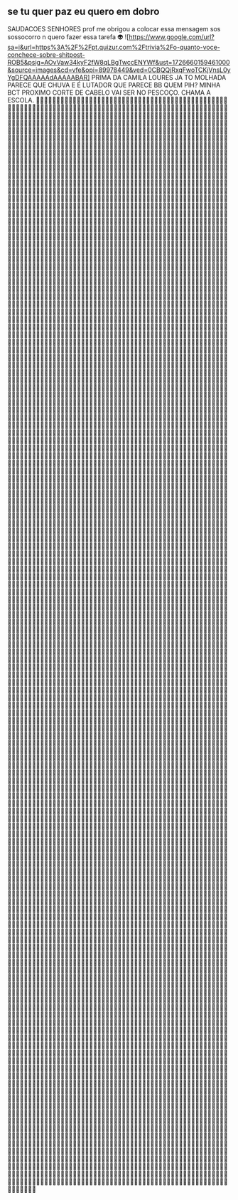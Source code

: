 ## se tu quer paz eu quero em dobro
SAUDACOES SENHORES
prof me obrigou     a           colocar          essa       mensagem
sos sossocorro n quero   fazer essa tarefa
👽
![https://www.google.com/url?sa=i&url=https%3A%2F%2Fpt.quizur.com%2Ftrivia%2Fo-quanto-voce-conchece-sobre-shitpost-ROB5&psig=AOvVaw34kyF2fW8qLBgTwccENYWf&ust=1726660159461000&source=images&cd=vfe&opi=89978449&ved=0CBQQjRxqFwoTCKjVnsL0yYgDFQAAAAAdAAAAABAR]
PRIMA DA CAMILA LOURES
JA TO MOLHADA PARECE QUE CHUVA E É LUTADOR QUE PARECE BB QUEM  PIH? MINHA BCT
PROXIMO CORTE DE CABELO VAI SER NO PESCOÇO.
CHAMA   A   ESCOLA.
🍼🍼🍼🍼🍼🍼🍼🍼🍼🍼🍼🍼🍼🍼🍼🍼🍼🍼🍼🍼🍼🍼🍼🍼🍼🍼🍼🍼🍼🍼🍼🍼🍼🍼🍼🍼🍼🍼🍼🍼🍼🍼🍼🍼🍼🍼🍼🍼🍼🍼🍼🍼🍼🍼🍼🍼🍼🍼🍼🍼🍼🍼🍼🍼🍼🍼🍼🍼🍼🍼🍼🍼🍼🍼🍼🍼🍼🍼🍼🍼🍼🍼🍼🍼🍼🍼🍼🍼🍼🍼🍼🍼🍼🍼🍼🍼🍼🍼🍼🍼🍼🍼🍼🍼🍼🍼🍼🍼🍼🍼🍼🍼🍼🍼🍼🍼🍼🍼🍼🍼🍼🍼🍼🍼🍼🍼🍼🍼🍼🍼🍼🍼🍼🍼🍼🍼🍼🍼🍼🍼🍼🍼🍼🍼🍼🍼🍼🍼🍼🍼🍼🍼🍼🍼🍼🍼🍼🍼🍼🍼🍼🍼🍼🍼🍼🍼🍼🍼🍼🍼🍼🍼🍼🍼🍼🍼🍼🍼🍼🍼🍼🍼🍼🍼🍼🍼🍼🍼🍼🍼🍼🍼🍼🍼🍼🍼🍼🍼🍼🍼🍼🍼🍼🍼🍼🍼🍼🍼🍼🍼🍼🍼🍼🍼🍼🍼🍼🍼🍼🍼🍼🍼🍼🍼🍼🍼🍼🍼🍼🍼🍼🍼🍼🍼🍼🍼🍼🍼🍼🍼🍼🍼🍼🍼🍼🍼🍼🍼🍼🍼🍼🍼🍼🍼🍼🍼🍼🍼🍼🍼🍼🍼🍼🍼🍼🍼🍼🍼🍼🍼🍼🍼🍼🍼🍼🍼🍼🍼🍼🍼🍼🍼🍼🍼🍼🍼🍼🍼🍼🍼🍼🍼🍼🍼🍼🍼🍼🍼🍼🍼🍼🍼🍼🍼🍼🍼🍼🍼🍼🍼🍼🍼🍼🍼🍼🍼🍼🍼🍼🍼🍼🍼🍼🍼🍼🍼🍼🍼🍼🍼🍼🍼🍼🍼🍼🍼🍼🍼🍼🍼🍼🍼🍼🍼🍼🍼🍼🍼🍼🍼🍼🍼🍼🍼🍼🍼🍼🍼🍼🍼🍼🍼🍼🍼🍼🍼🍼🍼🍼🍼🍼🍼🍼🍼🍼🍼🍼🍼🍼🍼🍼🍼🍼🍼🍼🍼🍼🍼🍼🍼🍼🍼🍼🍼🍼🍼🍼🍼🍼🍼🍼🍼🍼🍼🍼🍼🍼🍼🍼🍼🍼🍼🍼🍼🍼🍼🍼🍼🍼🍼🍼🍼🍼🍼🍼🍼🍼🍼🍼🍼🍼🍼🍼🍼🍼🍼🍼🍼🍼🍼🍼🍼🍼🍼🍼🍼🍼🍼🍼🍼🍼🍼🍼🍼🍼🍼🍼🍼🍼🍼🍼🍼🍼🍼🍼🍼🍼🍼🍼🍼🍼🍼🍼🍼🍼🍼🍼🍼🍼🍼🍼🍼🍼🍼🍼🍼🍼🍼🍼🍼🍼🍼🍼🍼🍼🍼🍼🍼🍼🍼🍼🍼🍼🍼🍼🍼🍼🍼🍼🍼🍼🍼🍼🍼🍼🍼🍼🍼🍼🍼🍼🍼🍼🍼🍼🍼🍼🍼🍼🍼🍼🍼🍼🍼🍼🍼🍼🍼🍼🍼🍼🍼🍼🍼🍼🍼🍼🍼🍼🍼🍼🍼🍼🍼🍼🍼🍼🍼🍼🍼🍼🍼🍼🍼🍼🍼🍼🍼🍼🍼🍼🍼🍼🍼🍼🍼🍼🍼🍼🍼🍼🍼🍼🍼🍼🍼🍼🍼🍼🍼🍼🍼🍼🍼🍼🍼🍼🍼🍼🍼🍼🍼🍼🍼🍼🍼🍼🍼🍼🍼🍼🍼🍼🍼🍼🍼🍼🍼🍼🍼🍼🍼🍼🍼🍼🍼🍼🍼🍼🍼🍼🍼🍼🍼🍼🍼🍼🍼🍼🍼🍼🍼🍼🍼🍼🍼🍼🍼🍼🍼🍼🍼🍼🍼🍼🍼🍼🍼🍼🍼🍼🍼🍼🍼🍼🍼🍼🍼🍼🍼🍼🍼🍼🍼🍼🍼🍼🍼🍼🍼🍼🍼🍼🍼🍼🍼🍼🍼🍼🍼🍼🍼🍼🍼🍼🍼🍼🍼🍼🍼🍼🍼🍼🍼🍼🍼🍼🍼🍼🍼🍼🍼🍼🍼🍼🍼🍼🍼🍼🍼🍼🍼🍼🍼🍼🍼🍼🍼🍼🍼🍼🍼🍼🍼🍼🍼🍼🍼🍼🍼🍼🍼🍼🍼🍼🍼🍼🍼🍼🍼🍼🍼🍼🍼🍼🍼🍼🍼🍼🍼🍼🍼🍼🍼🍼🍼🍼🍼🍼🍼🍼🍼🍼🍼🍼🍼🍼🍼🍼🍼🍼🍼🍼🍼🍼🍼🍼🍼🍼🍼🍼🍼🍼🍼🍼🍼🍼🍼🍼🍼🍼🍼🍼🍼🍼🍼🍼🍼🍼🍼🍼🍼🍼🍼🍼🍼🍼🍼🍼🍼🍼🍼🍼🍼🍼🍼🍼🍼🍼🍼🍼🍼🍼🍼🍼🍼🍼🍼🍼🍼🍼🍼🍼🍼🍼🍼🍼🍼🍼🍼🍼🍼🍼🍼🍼🍼🍼🍼🍼🍼🍼🍼🍼🍼🍼🍼🍼🍼🍼🍼🍼🍼🍼🍼🍼🍼🍼🍼🍼🍼🍼🍼🍼🍼🍼🍼🍼🍼🍼🍼🍼🍼🍼🍼🍼🍼🍼🍼🍼🍼🍼🍼🍼🍼🍼🍼🍼🍼🍼🍼🍼🍼🍼🍼🍼🍼🍼🍼🍼🍼🍼🍼🍼🍼🍼🍼🍼🍼🍼🍼🍼🍼🍼🍼🍼🍼🍼🍼🍼🍼🍼🍼🍼🍼🍼🍼🍼🍼🍼🍼🍼🍼🍼🍼🍼🍼🍼🍼🍼🍼🍼🍼🍼🍼🍼🍼🍼🍼🍼🍼🍼🍼🍼🍼🍼🍼🍼🍼🍼🍼🍼🍼🍼🍼🍼🍼🍼🍼🍼🍼🍼🍼🍼🍼🍼🍼🍼🍼🍼🍼🍼🍼🍼🍼🍼🍼🍼🍼🍼🍼🍼🍼🍼🍼🍼🍼🍼🍼🍼🍼🍼🍼🍼🍼🍼🍼🍼🍼🍼🍼🍼🍼🍼🍼🍼🍼🍼🍼🍼🍼🍼🍼🍼🍼🍼🍼🍼🍼🍼🍼🍼🍼🍼🍼🍼🍼🍼🍼🍼🍼🍼🍼🍼🍼🍼🍼🍼🍼🍼🍼🍼🍼🍼🍼🍼🍼🍼🍼🍼🍼🍼🍼🍼🍼🍼🍼🍼🍼🍼🍼🍼🍼🍼🍼🍼🍼🍼🍼🍼🍼🍼🍼🍼🍼🍼🍼🍼🍼🍼🍼🍼🍼🍼🍼🍼🍼🍼🍼🍼🍼🍼🍼🍼🍼🍼🍼🍼🍼🍼🍼🍼🍼🍼🍼🍼🍼🍼🍼🍼🍼🍼🍼🍼🍼🍼🍼🍼🍼🍼🍼🍼🍼🍼🍼🍼🍼🍼🍼🍼🍼🍼🍼🍼🍼🍼🍼🍼🍼🍼🍼🍼🍼🍼🍼🍼🍼🍼🍼🍼🍼🍼🍼🍼🍼🍼🍼🍼🍼🍼🍼🍼🍼🍼🍼🍼🍼🍼🍼🍼🍼🍼🍼🍼🍼🍼🍼🍼🍼🍼🍼🍼🍼🍼🍼🍼🍼🍼🍼🍼🍼🍼🍼🍼🍼🍼🍼🍼🍼🍼🍼🍼🍼🍼🍼🍼🍼🍼🍼🍼🍼🍼🍼🍼🍼🍼🍼🍼🍼🍼🍼🍼🍼🍼🍼🍼🍼🍼🍼🍼🍼🍼🍼🍼🍼🍼🍼🍼🍼🍼🍼🍼🍼🍼🍼🍼🍼🍼🍼🍼🍼🍼🍼🍼🍼🍼🍼🍼🍼🍼🍼🍼🍼🍼🍼🍼🍼🍼🍼🍼🍼🍼🍼🍼🍼🍼🍼🍼🍼🍼🍼🍼🍼🍼🍼🍼🍼🍼🍼🍼🍼🍼🍼🍼🍼🍼🍼🍼🍼🍼🍼🍼🍼🍼🍼🍼🍼🍼🍼🍼🍼🍼🍼🍼🍼🍼🍼🍼🍼🍼🍼🍼🍼🍼🍼🍼🍼🍼🍼🍼🍼🍼🍼🍼🍼🍼🍼🍼🍼🍼🍼🍼🍼🍼🍼🍼🍼🍼🍼🍼🍼🍼🍼🍼🍼🍼🍼🍼🍼🍼🍼🍼🍼🍼🍼🍼🍼🍼🍼🍼🍼🍼🍼🍼🍼🍼🍼🍼🍼🍼🍼🍼🍼🍼🍼🍼🍼🍼🍼🍼🍼🍼🍼🍼🍼🍼🍼🍼🍼🍼🍼🍼🍼🍼🍼🍼🍼🍼🍼🍼🍼🍼🍼🍼🍼🍼🍼🍼🍼🍼🍼🍼🍼🍼🍼🍼🍼🍼🍼🍼🍼🍼🍼🍼🍼🍼🍼🍼🍼🍼🍼🍼🍼🍼🍼🍼🍼🍼🍼🍼🍼🍼🍼🍼🍼🍼🍼🍼🍼🍼🍼🍼🍼🍼🍼🍼🍼🍼🍼🍼🍼🍼🍼🍼🍼🍼🍼🍼🍼🍼🍼🍼🍼🍼🍼🍼🍼🍼🍼🍼🍼🍼🍼🍼🍼🍼🍼🍼🍼🍼🍼🍼🍼🍼🍼🍼🍼🍼🍼🍼🍼🍼🍼🍼🍼🍼🍼🍼🍼🍼🍼🍼🍼🍼🍼🍼🍼🍼🍼🍼🍼🍼🍼🍼🍼🍼🍼🍼🍼🍼🍼🍼🍼🍼🍼🍼🍼🍼🍼🍼🍼🍼🍼🍼🍼🍼🍼🍼🍼🍼🍼🍼🍼🍼🍼🍼🍼🍼🍼🍼🍼🍼🍼🍼🍼🍼🍼🍼🍼🍼🍼🍼🍼🍼🍼🍼🍼🍼🍼🍼🍼🍼🍼🍼🍼🍼🍼🍼🍼🍼🍼🍼🍼🍼🍼🍼🍼🍼🍼🍼🍼🍼🍼🍼🍼🍼🍼🍼🍼🍼🍼🍼🍼🍼🍼🍼🍼🍼🍼🍼🍼🍼🍼🍼🍼🍼🍼🍼🍼🍼🍼🍼🍼🍼🍼🍼🍼🍼🍼🍼🍼🍼🍼🍼🍼🍼🍼🍼🍼🍼🍼🍼🍼🍼🍼🍼🍼🍼🍼🍼🍼🍼🍼🍼🍼🍼🍼🍼🍼🍼🍼🍼🍼🍼🍼🍼🍼🍼🍼🍼🍼🍼🍼🍼🍼🍼🍼🍼🍼🍼🍼🍼🍼🍼🍼🍼🍼🍼🍼🍼🍼🍼🍼🍼🍼🍼🍼🍼🍼🍼🍼🍼🍼🍼🍼🍼🍼🍼🍼🍼🍼🍼🍼🍼🍼🍼🍼🍼🍼🍼🍼🍼🍼🍼🍼🍼🍼🍼🍼🍼🍼🍼🍼🍼🍼🍼🍼🍼🍼🍼🍼🍼🍼🍼🍼🍼🍼🍼🍼🍼🍼🍼🍼🍼🍼🍼🍼🍼🍼🍼🍼🍼🍼🍼🍼🍼🍼🍼🍼🍼🍼🍼🍼🍼🍼🍼🍼🍼🍼🍼🍼🍼🍼🍼🍼🍼🍼🍼🍼🍼🍼🍼🍼🍼🍼🍼🍼🍼🍼🍼🍼🍼🍼🍼🍼🍼🍼🍼🍼🍼🍼🍼🍼🍼🍼🍼🍼🍼🍼🍼🍼🍼🍼🍼🍼🍼🍼🍼🍼🍼🍼🍼🍼🍼🍼🍼🍼🍼🍼🍼🍼🍼🍼🍼🍼🍼🍼🍼🍼🍼🍼🍼🍼🍼🍼🍼🍼🍼🍼🍼🍼🍼🍼🍼🍼🍼🍼🍼🍼🍼🍼🍼🍼🍼🍼🍼🍼🍼🍼🍼🍼🍼🍼🍼🍼🍼🍼🍼🍼🍼🍼🍼🍼🍼🍼🍼🍼🍼🍼🍼🍼🍼🍼🍼🍼🍼🍼🍼🍼🍼🍼🍼🍼🍼🍼🍼🍼🍼🍼🍼🍼🍼🍼🍼🍼🍼🍼🍼🍼🍼🍼🍼🍼🍼🍼🍼🍼🍼🍼🍼🍼🍼🍼🍼🍼🍼🍼🍼🍼🍼🍼🍼🍼🍼🍼🍼🍼🍼🍼🍼🍼🍼🍼🍼🍼🍼🍼🍼🍼🍼🍼🍼🍼🍼🍼🍼🍼🍼🍼🍼🍼🍼🍼🍼🍼🍼🍼🍼🍼🍼🍼🍼🍼🍼🍼🍼🍼🍼🍼🍼🍼🍼🍼🍼🍼🍼🍼🍼🍼🍼🍼🍼🍼🍼🍼🍼🍼🍼🍼🍼🍼🍼🍼🍼🍼🍼🍼🍼🍼🍼🍼🍼🍼🍼🍼🍼🍼🍼🍼🍼🍼🍼🍼🍼🍼🍼🍼🍼🍼🍼🍼🍼🍼🍼🍼🍼🍼🍼🍼🍼🍼🍼🍼🍼🍼🍼🍼🍼🍼🍼🍼🍼🍼🍼🍼🍼🍼🍼🍼🍼🍼🍼🍼🍼🍼🍼🍼🍼🍼🍼🍼🍼🍼🍼🍼🍼🍼🍼🍼🍼🍼🍼🍼🍼🍼🍼🍼🍼🍼🍼🍼🍼🍼🍼🍼🍼🍼🍼🍼🍼🍼🍼🍼🍼🍼🍼🍼🍼🍼🍼🍼🍼🍼🍼🍼🍼🍼🍼🍼🍼🍼🍼🍼🍼🍼🍼🍼🍼🍼🍼🍼🍼🍼🍼🍼🍼🍼🍼🍼🍼🍼🍼🍼🍼🍼🍼🍼🍼🍼🍼🍼🍼🍼🍼🍼🍼🍼🍼🍼🍼🍼🍼🍼🍼🍼🍼🍼🍼🍼🍼🍼🍼🍼🍼🍼🍼🍼🍼🍼🍼🍼🍼🍼🍼🍼🍼🍼🍼🍼🍼🍼🍼🍼🍼🍼🍼🍼🍼🍼🍼🍼🍼🍼🍼🍼🍼🍼🍼🍼🍼🍼🍼🍼🍼🍼🍼🍼🍼🍼🍼🍼🍼🍼🍼🍼🍼🍼🍼🍼🍼🍼🍼🍼🍼🍼🍼🍼🍼🍼🍼🍼🍼🍼🍼🍼🍼🍼🍼🍼🍼🍼🍼🍼🍼🍼🍼🍼🍼🍼🍼🍼🍼🍼🍼🍼🍼🍼🍼🍼🍼🍼🍼🍼🍼🍼🍼🍼🍼🍼🍼🍼🍼🍼🍼🍼🍼🍼🍼🍼🍼🍼🍼🍼🍼🍼🍼🍼🍼🍼🍼🍼🍼🍼🍼🍼🍼🍼🍼🍼🍼🍼🍼🍼🍼🍼🍼🍼🍼🍼🍼🍼🍼🍼🍼🍼🍼🍼🍼🍼🍼🍼🍼🍼🍼🍼🍼🍼🍼🍼🍼🍼🍼🍼🍼🍼🍼🍼🍼🍼🍼🍼🍼🍼🍼🍼🍼🍼🍼🍼🍼🍼🍼🍼🍼🍼🍼🍼🍼🍼🍼🍼🍼🍼🍼🍼🍼🍼🍼🍼🍼🍼🍼🍼🍼🍼🍼🍼🍼🍼🍼🍼🍼🍼🍼🍼🍼🍼🍼🍼🍼🍼🍼🍼🍼🍼🍼🍼🍼🍼🍼🍼🍼🍼🍼🍼🍼🍼🍼🍼🍼🍼🍼🍼🍼🍼🍼🍼🍼🍼🍼🍼🍼🍼🍼🍼🍼🍼🍼🍼🍼🍼🍼🍼🍼🍼🍼🍼🍼🍼🍼🍼🍼🍼🍼🍼🍼🍼🍼🍼🍼🍼🍼🍼🍼🍼🍼🍼🍼🍼🍼🍼🍼🍼🍼🍼🍼🍼🍼🍼🍼🍼🍼🍼🍼🍼🍼🍼🍼🍼🍼🍼🍼🍼🍼🍼🍼🍼🍼🍼🍼🍼🍼🍼🍼🍼🍼🍼🍼🍼🍼🍼🍼🍼🍼🍼🍼🍼🍼🍼🍼🍼🍼🍼🍼🍼🍼🍼🍼🍼🍼🍼🍼🍼🍼🍼🍼🍼🍼🍼🍼🍼🍼🍼🍼🍼🍼🍼🍼🍼🍼🍼🍼🍼🍼🍼🍼🍼🍼🍼🍼🍼🍼🍼🍼🍼🍼🍼🍼🍼🍼🍼🍼🍼🍼🍼🍼🍼🍼🍼🍼🍼🍼🍼🍼🍼🍼🍼🍼🍼🍼🍼🍼🍼🍼🍼🍼🍼🍼🍼🍼🍼🍼🍼🍼🍼🍼🍼🍼🍼🍼🍼🍼🍼🍼🍼🍼🍼🍼🍼🍼🍼🍼🍼🍼🍼🍼🍼🍼🍼🍼🍼🍼🍼🍼🍼🍼🍼🍼🍼🍼🍼🍼🍼🍼🍼🍼🍼🍼🍼🍼🍼🍼🍼🍼🍼🍼🍼🍼🍼🍼🍼🍼🍼🍼🍼🍼🍼🍼🍼🍼🍼🍼🍼🍼🍼🍼🍼🍼🍼🍼🍼🍼🍼🍼🍼🍼🍼🍼🍼🍼🍼🍼🍼🍼🍼🍼🍼🍼🍼🍼🍼🍼🍼🍼🍼🍼🍼🍼🍼🍼🍼🍼🍼🍼🍼🍼🍼🍼🍼🍼🍼🍼🍼🍼🍼🍼🍼🍼🍼🍼🍼🍼🍼🍼🍼🍼🍼🍼🍼🍼🍼🍼🍼🍼🍼🍼🍼🍼🍼🍼🍼🍼🍼🍼🍼🍼🍼🍼🍼🍼🍼🍼🍼🍼🍼🍼🍼🍼🍼🍼🍼🍼🍼🍼🍼🍼🍼🍼🍼🍼🍼🍼🍼🍼🍼🍼🍼🍼🍼🍼🍼🍼🍼🍼🍼🍼🍼🍼🍼🍼🍼🍼🍼🍼🍼🍼🍼🍼🍼🍼🍼🍼🍼🍼🍼🍼🍼🍼🍼🍼🍼🍼🍼🍼🍼🍼🍼🍼🍼🍼🍼🍼🍼🍼🍼🍼🍼🍼🍼🍼🍼🍼🍼🍼🍼🍼🍼🍼🍼🍼🍼🍼🍼🍼🍼🍼🍼🍼🍼🍼🍼🍼🍼🍼🍼🍼🍼🍼🍼🍼🍼🍼🍼🍼🍼🍼🍼🍼🍼🍼🍼🍼🍼🍼🍼🍼🍼🍼🍼🍼🍼🍼🍼🍼🍼🍼🍼🍼🍼🍼🍼🍼🍼🍼🍼🍼🍼🍼🍼🍼🍼🍼🍼🍼🍼🍼🍼🍼🍼🍼🍼🍼🍼🍼🍼🍼🍼🍼🍼🍼🍼🍼🍼🍼🍼🍼🍼🍼🍼🍼🍼🍼🍼🍼🍼🍼🍼🍼🍼🍼🍼🍼🍼🍼🍼🍼🍼🍼🍼🍼🍼🍼🍼🍼🍼🍼🍼🍼🍼🍼🍼🍼🍼🍼🍼🍼🍼🍼🍼🍼🍼🍼🍼🍼🍼🍼🍼🍼🍼🍼🍼🍼🍼🍼🍼🍼🍼🍼🍼🍼🍼🍼🍼🍼🍼🍼🍼🍼🍼🍼🍼🍼🍼🍼🍼🍼🍼🍼🍼🍼🍼🍼🍼🍼🍼🍼🍼🍼🍼🍼🍼🍼🍼🍼🍼🍼🍼🍼🍼🍼🍼🍼🍼🍼🍼🍼🍼🍼🍼🍼🍼🍼🍼🍼🍼🍼🍼🍼🍼🍼🍼🍼🍼🍼🍼🍼🍼🍼🍼🍼🍼🍼🍼🍼🍼🍼🍼🍼🍼🍼🍼🍼🍼🍼🍼🍼🍼🍼🍼🍼🍼🍼🍼🍼🍼🍼🍼🍼🍼🍼🍼🍼🍼🍼🍼🍼🍼🍼🍼🍼🍼🍼🍼🍼🍼🍼🍼🍼🍼🍼🍼🍼🍼🍼🍼🍼🍼🍼🍼🍼🍼🍼🍼🍼🍼🍼🍼🍼🍼🍼🍼🍼🍼🍼🍼🍼🍼🍼🍼🍼🍼🍼🍼🍼🍼🍼🍼🍼🍼🍼🍼🍼🍼🍼🍼🍼🍼🍼🍼🍼🍼🍼🍼🍼🍼🍼🍼🍼🍼🍼🍼🍼🍼🍼🍼🍼🍼🍼🍼🍼🍼🍼🍼🍼🍼🍼🍼🍼🍼🍼🍼🍼🍼🍼🍼🍼🍼🍼🍼🍼🍼🍼🍼🍼🍼🍼🍼🍼🍼🍼🍼🍼🍼🍼🍼🍼🍼🍼🍼🍼🍼🍼🍼🍼🍼🍼🍼🍼🍼🍼🍼🍼🍼🍼🍼🍼🍼🍼🍼🍼🍼🍼🍼🍼🍼🍼🍼🍼🍼🍼🍼🍼🍼🍼🍼🍼🍼🍼🍼🍼🍼🍼🍼🍼🍼🍼🍼🍼🍼🍼🍼🍼🍼🍼🍼🍼🍼🍼🍼🍼🍼🍼🍼🍼🍼🍼🍼🍼🍼🍼🍼🍼🍼🍼🍼🍼🍼🍼🍼🍼🍼🍼🍼🍼🍼🍼🍼🍼🍼🍼🍼🍼🍼🍼🍼🍼🍼🍼🍼🍼🍼🍼🍼🍼🍼🍼🍼🍼🍼🍼🍼🍼🍼🍼🍼🍼🍼🍼🍼🍼🍼🍼🍼🍼🍼🍼🍼🍼🍼🍼🍼🍼🍼🍼🍼🍼🍼🍼🍼🍼🍼🍼🍼🍼🍼🍼🍼🍼🍼🍼🍼🍼🍼🍼🍼🍼🍼🍼🍼🍼🍼🍼🍼🍼🍼🍼🍼🍼🍼🍼🍼🍼🍼🍼🍼🍼🍼🍼🍼🍼🍼🍼🍼🍼🍼🍼🍼🍼🍼🍼🍼🍼🍼🍼🍼🍼🍼🍼🍼🍼🍼🍼🍼🍼🍼🍼🍼🍼🍼🍼🍼🍼🍼🍼🍼🍼🍼🍼🍼🍼🍼🍼🍼🍼🍼🍼🍼🍼🍼🍼🍼🍼🍼🍼🍼🍼🍼🍼🍼🍼🍼🍼🍼🍼🍼🍼🍼🍼🍼🍼🍼🍼🍼🍼🍼🍼🍼🍼🍼🍼🍼🍼🍼🍼🍼🍼🍼🍼🍼🍼🍼🍼🍼🍼🍼🍼🍼🍼🍼🍼🍼🍼🍼🍼🍼🍼🍼🍼🍼🍼🍼🍼🍼🍼🍼🍼🍼🍼🍼🍼🍼🍼🍼🍼🍼🍼🍼🍼🍼🍼🍼🍼🍼🍼🍼🍼🍼🍼🍼🍼🍼🍼🍼🍼🍼🍼🍼🍼🍼🍼🍼🍼🍼🍼🍼🍼🍼🍼🍼🍼🍼🍼🍼🍼🍼🍼🍼🍼🍼🍼🍼🍼🍼🍼🍼🍼🍼🍼🍼🍼🍼🍼🍼🍼🍼🍼🍼🍼🍼🍼🍼🍼🍼🍼🍼🍼🍼🍼🍼🍼🍼🍼🍼🍼🍼🍼🍼🍼🍼🍼🍼🍼🍼🍼🍼🍼🍼🍼🍼🍼🍼🍼🍼🍼🍼🍼🍼🍼🍼🍼🍼🍼🍼🍼🍼🍼🍼🍼🍼🍼🍼🍼🍼🍼🍼🍼🍼🍼🍼🍼🍼🍼🍼🍼🍼🍼🍼🍼🍼🍼🍼🍼🍼🍼🍼🍼🍼🍼🍼🍼🍼🍼🍼🍼🍼🍼🍼🍼🍼🍼🍼🍼🍼🍼🍼🍼🍼🍼🍼🍼🍼🍼🍼🍼🍼🍼🍼🍼🍼🍼🍼🍼🍼🍼🍼🍼🍼🍼🍼🍼🍼🍼🍼🍼🍼🍼🍼🍼🍼🍼🍼🍼🍼🍼🍼🍼🍼🍼🍼🍼🍼🍼🍼🍼🍼🍼🍼🍼🍼🍼🍼🍼🍼🍼🍼🍼🍼🍼🍼🍼🍼🍼🍼🍼🍼🍼🍼🍼🍼🍼🍼🍼🍼🍼🍼🍼🍼🍼🍼🍼🍼🍼🍼🍼🍼🍼🍼🍼🍼🍼🍼🍼🍼🍼🍼🍼🍼🍼🍼🍼🍼🍼🍼🍼🍼🍼🍼🍼🍼🍼🍼🍼🍼🍼🍼🍼🍼🍼🍼🍼🍼🍼🍼🍼🍼🍼🍼🍼🍼🍼🍼🍼🍼🍼🍼🍼🍼🍼🍼🍼🍼🍼🍼🍼🍼🍼🍼🍼🍼🍼🍼🍼🍼🍼🍼🍼🍼🍼🍼🍼🍼🍼🍼🍼🍼🍼🍼🍼🍼🍼🍼🍼🍼🍼🍼🍼🍼🍼🍼🍼🍼🍼🍼🍼🍼🍼🍼🍼🍼🍼🍼🍼🍼🍼🍼🍼🍼🍼🍼🍼🍼🍼🍼🍼🍼🍼🍼🍼🍼🍼🍼🍼🍼🍼🍼🍼🍼🍼🍼🍼🍼🍼🍼🍼🍼🍼🍼🍼🍼🍼🍼🍼🍼🍼🍼🍼🍼🍼🍼🍼🍼🍼🍼🍼🍼🍼🍼🍼🍼🍼🍼🍼🍼🍼🍼🍼🍼🍼🍼🍼🍼🍼🍼🍼🍼🍼🍼🍼🍼🍼🍼🍼🍼🍼🍼🍼🍼🍼🍼🍼🍼🍼🍼🍼🍼🍼🍼🍼🍼🍼🍼🍼🍼🍼🍼🍼🍼🍼🍼🍼🍼🍼🍼🍼🍼🍼🍼🍼🍼🍼🍼🍼🍼🍼🍼🍼🍼🍼🍼🍼🍼🍼🍼🍼🍼🍼🍼🍼🍼🍼🍼🍼🍼🍼🍼🍼🍼🍼🍼🍼🍼🍼🍼🍼🍼🍼🍼🍼🍼🍼🍼🍼🍼🍼🍼🍼🍼🍼🍼🍼🍼🍼🍼🍼🍼🍼🍼🍼🍼🍼🍼🍼🍼🍼🍼🍼🍼🍼🍼🍼🍼🍼🍼🍼🍼🍼🍼🍼🍼🍼🍼🍼🍼🍼🍼🍼🍼🍼🍼🍼🍼🍼🍼🍼🍼🍼🍼🍼🍼🍼🍼🍼🍼🍼🍼🍼🍼🍼🍼🍼🍼🍼🍼🍼🍼🍼🍼🍼🍼🍼🍼🍼🍼🍼🍼🍼🍼🍼🍼🍼🍼🍼🍼🍼🍼🍼🍼🍼🍼🍼🍼🍼🍼🍼🍼🍼🍼🍼🍼🍼🍼🍼🍼🍼🍼🍼🍼🍼🍼🍼🍼🍼🍼🍼🍼🍼🍼🍼🍼🍼🍼🍼🍼🍼🍼🍼🍼🍼🍼🍼🍼🍼🍼🍼🍼🍼🍼🍼🍼🍼🍼🍼🍼🍼🍼🍼🍼🍼🍼🍼🍼🍼🍼🍼🍼🍼🍼🍼🍼🍼🍼🍼🍼🍼🍼🍼🍼🍼🍼🍼🍼🍼🍼🍼🍼🍼🍼🍼🍼🍼🍼🍼🍼🍼🍼🍼🍼🍼🍼🍼🍼🍼🍼🍼🍼🍼🍼🍼🍼🍼🍼🍼🍼🍼🍼🍼🍼🍼🍼🍼🍼🍼🍼🍼🍼🍼🍼🍼🍼🍼🍼🍼🍼🍼🍼🍼🍼🍼🍼🍼🍼🍼🍼🍼🍼🍼🍼🍼🍼🍼🍼🍼🍼🍼🍼🍼🍼🍼🍼🍼🍼🍼🍼🍼🍼🍼🍼🍼🍼🍼🍼🍼🍼🍼🍼🍼🍼🍼🍼🍼🍼🍼🍼🍼🍼🍼🍼🍼🍼🍼🍼🍼🍼🍼🍼🍼🍼🍼🍼🍼🍼🍼🍼🍼🍼🍼🍼🍼🍼🍼🍼🍼🍼🍼🍼🍼🍼🍼🍼🍼🍼🍼🍼🍼🍼🍼🍼🍼🍼🍼🍼🍼🍼🍼🍼🍼🍼🍼🍼🍼🍼🍼🍼🍼🍼🍼🍼🍼🍼🍼🍼🍼🍼🍼🍼🍼🍼🍼🍼🍼🍼🍼🍼🍼🍼🍼🍼🍼🍼🍼🍼🍼🍼🍼🍼🍼🍼🍼🍼🍼🍼🍼🍼🍼🍼🍼🍼🍼🍼🍼🍼🍼🍼🍼🍼🍼🍼🍼🍼🍼🍼🍼🍼🍼🍼🍼🍼🍼🍼🍼🍼🍼🍼🍼🍼🍼🍼🍼🍼🍼🍼🍼🍼🍼🍼🍼🍼🍼🍼🍼🍼🍼🍼🍼🍼🍼🍼🍼🍼🍼🍼🍼🍼🍼🍼🍼🍼🍼🍼🍼🍼🍼🍼🍼🍼🍼🍼🍼🍼🍼🍼🍼🍼🍼🍼🍼🍼🍼🍼🍼🍼🍼🍼🍼🍼🍼🍼🍼🍼🍼🍼🍼🍼🍼🍼🍼🍼🍼🍼🍼🍼🍼🍼🍼🍼🍼🍼🍼🍼🍼🍼🍼🍼🍼🍼🍼🍼🍼🍼🍼🍼🍼🍼🍼🍼🍼🍼🍼🍼🍼🍼🍼🍼🍼🍼🍼🍼🍼🍼🍼🍼🍼🍼🍼🍼🍼🍼🍼🍼🍼🍼🍼🍼🍼🍼🍼🍼🍼🍼🍼🍼🍼🍼🍼🍼🍼🍼🍼🍼🍼🍼🍼🍼🍼🍼🍼🍼🍼🍼🍼🍼🍼🍼🍼🍼🍼🍼🍼🍼🍼🍼🍼🍼🍼🍼🍼🍼🍼🍼🍼🍼🍼🍼🍼🍼🍼🍼🍼🍼🍼🍼🍼🍼🍼🍼🍼🍼🍼🍼🍼🍼🍼🍼🍼🍼🍼🍼🍼🍼🍼🍼🍼🍼🍼🍼🍼🍼🍼🍼🍼🍼🍼🍼🍼🍼🍼🍼🍼🍼🍼🍼🍼🍼🍼🍼🍼🍼🍼🍼🍼🍼🍼🍼🍼🍼🍼🍼🍼🍼🍼🍼🍼🍼🍼🍼🍼🍼🍼🍼🍼🍼🍼🍼🍼🍼🍼🍼🍼🍼🍼🍼🍼🍼🍼🍼🍼🍼🍼🍼🍼🍼🍼🍼🍼🍼🍼🍼🍼🍼🍼🍼🍼🍼🍼🍼🍼🍼🍼🍼🍼🍼🍼🍼🍼🍼🍼🍼🍼🍼🍼🍼🍼🍼🍼🍼🍼🍼🍼🍼🍼🍼🍼🍼🍼🍼🍼🍼🍼🍼🍼🍼🍼🍼🍼🍼🍼🍼🍼🍼🍼🍼🍼🍼🍼🍼🍼🍼🍼🍼🍼🍼🍼🍼🍼🍼🍼🍼🍼🍼🍼🍼🍼🍼🍼🍼🍼🍼🍼🍼🍼🍼🍼🍼🍼🍼🍼🍼🍼🍼🍼🍼🍼🍼🍼🍼🍼🍼🍼🍼🍼🍼🍼🍼🍼🍼🍼🍼🍼🍼🍼🍼🍼🍼🍼🍼🍼🍼🍼🍼🍼🍼🍼🍼🍼🍼🍼🍼🍼🍼🍼🍼🍼🍼🍼🍼🍼🍼🍼🍼🍼🍼🍼🍼🍼🍼🍼🍼🍼🍼🍼🍼🍼🍼🍼🍼🍼🍼🍼🍼🍼🍼🍼🍼🍼🍼🍼🍼🍼🍼🍼🍼🍼🍼🍼🍼🍼🍼🍼🍼🍼🍼🍼🍼🍼🍼🍼🍼🍼🍼🍼🍼🍼🍼🍼🍼🍼🍼🍼🍼🍼🍼🍼🍼🍼🍼🍼🍼🍼🍼🍼🍼🍼🍼🍼🍼🍼🍼🍼🍼🍼🍼🍼🍼🍼🍼🍼🍼🍼🍼🍼🍼🍼🍼🍼🍼🍼🍼🍼🍼🍼🍼🍼🍼🍼🍼🍼🍼🍼🍼🍼🍼🍼🍼🍼🍼🍼🍼🍼🍼🍼🍼🍼🍼🍼🍼🍼🍼🍼🍼🍼🍼🍼🍼🍼🍼🍼🍼🍼🍼🍼🍼🍼🍼🍼🍼🍼🍼🍼🍼🍼🍼🍼🍼🍼🍼🍼🍼🍼🍼🍼🍼🍼🍼🍼🍼🍼🍼🍼🍼🍼🍼🍼🍼🍼🍼🍼🍼🍼🍼🍼🍼🍼🍼🍼🍼🍼🍼🍼🍼🍼🍼🍼🍼🍼🍼🍼🍼🍼🍼🍼🍼🍼🍼🍼🍼🍼🍼🍼🍼🍼🍼🍼🍼🍼🍼🍼🍼🍼🍼🍼🍼🍼🍼🍼🍼🍼🍼🍼🍼🍼🍼🍼🍼🍼🍼🍼🍼🍼🍼🍼🍼🍼🍼🍼🍼🍼🍼🍼🍼🍼🍼🍼🍼🍼🍼🍼🍼🍼🍼🍼🍼🍼🍼🍼🍼🍼🍼🍼🍼🍼🍼🍼🍼🍼🍼🍼🍼🍼🍼🍼🍼🍼🍼🍼🍼🍼🍼🍼🍼🍼🍼🍼🍼🍼🍼🍼🍼🍼🍼🍼🍼🍼🍼🍼🍼🍼🍼🍼🍼🍼🍼🍼🍼🍼🍼🍼🍼🍼🍼🍼🍼🍼🍼🍼🍼🍼🍼🍼🍼🍼🍼🍼🍼🍼🍼🍼🍼🍼🍼🍼🍼🍼🍼🍼🍼🍼🍼🍼🍼🍼🍼🍼🍼🍼🍼🍼🍼🍼🍼🍼🍼🍼🍼🍼🍼🍼🍼🍼🍼🍼🍼🍼🍼🍼🍼🍼🍼🍼🍼🍼🍼🍼🍼🍼🍼🍼🍼🍼🍼🍼🍼🍼🍼🍼🍼🍼🍼🍼🍼🍼🍼🍼🍼🍼🍼🍼🍼🍼🍼🍼🍼🍼🍼🍼🍼🍼🍼🍼🍼🍼🍼🍼🍼🍼🍼🍼🍼🍼🍼🍼🍼🍼🍼🍼🍼🍼🍼🍼🍼🍼🍼🍼🍼🍼🍼🍼🍼🍼🍼🍼🍼🍼🍼🍼🍼🍼🍼🍼🍼🍼🍼🍼🍼🍼🍼🍼🍼🍼🍼🍼🍼🍼🍼🍼🍼🍼🍼🍼🍼🍼🍼🍼🍼🍼🍼🍼🍼🍼🍼🍼🍼🍼🍼🍼🍼🍼🍼🍼🍼🍼🍼🍼🍼🍼🍼🍼🍼🍼🍼🍼🍼🍼🍼🍼🍼🍼🍼🍼🍼🍼🍼🍼🍼🍼🍼🍼🍼🍼🍼🍼🍼🍼🍼🍼🍼🍼🍼🍼🍼🍼🍼🍼🍼🍼🍼🍼🍼🍼🍼🍼🍼🍼🍼🍼🍼🍼🍼🍼🍼🍼🍼🍼🍼🍼🍼🍼🍼🍼🍼🍼🍼🍼🍼🍼🍼🍼🍼🍼🍼🍼🍼🍼🍼🍼🍼🍼🍼🍼🍼🍼🍼🍼🍼🍼🍼🍼🍼🍼🍼🍼🍼🍼🍼🍼🍼🍼🍼🍼🍼🍼🍼🍼🍼🍼🍼🍼🍼🍼🍼🍼🍼🍼🍼🍼🍼🍼🍼🍼🍼🍼🍼🍼🍼🍼🍼🍼🍼🍼🍼🍼🍼🍼🍼🍼🍼🍼🍼🍼🍼🍼🍼🍼🍼🍼🍼🍼🍼🍼🍼🍼🍼🍼🍼🍼🍼🍼🍼🍼🍼🍼🍼🍼🍼🍼🍼🍼🍼🍼🍼🍼🍼🍼🍼🍼🍼🍼🍼🍼🍼🍼🍼🍼🍼🍼🍼🍼🍼🍼🍼🍼🍼🍼🍼🍼🍼🍼🍼🍼🍼🍼🍼🍼🍼🍼🍼🍼🍼🍼🍼🍼🍼🍼🍼🍼🍼🍼🍼🍼🍼🍼🍼🍼🍼🍼🍼🍼🍼🍼🍼🍼🍼🍼🍼🍼🍼🍼🍼🍼🍼🍼🍼🍼🍼🍼🍼🍼🍼🍼🍼🍼🍼🍼🍼🍼🍼🍼🍼🍼🍼🍼🍼🍼🍼🍼🍼🍼🍼🍼🍼🍼🍼🍼🍼🍼🍼🍼🍼🍼🍼🍼🍼🍼🍼🍼🍼🍼🍼🍼🍼🍼🍼🍼🍼🍼🍼🍼🍼🍼🍼🍼🍼🍼🍼🍼🍼🍼🍼🍼🍼🍼🍼🍼🍼🍼🍼🍼🍼🍼🍼🍼🍼🍼🍼🍼🍼🍼🍼🍼🍼🍼🍼🍼🍼🍼🍼🍼🍼🍼🍼🍼🍼🍼🍼🍼🍼🍼🍼🍼🍼🍼🍼🍼🍼🍼🍼🍼🍼🍼🍼🍼🍼🍼🍼🍼🍼🍼🍼🍼🍼🍼🍼🍼🍼🍼🍼🍼🍼🍼🍼🍼🍼🍼🍼🍼🍼🍼🍼🍼🍼🍼🍼🍼🍼🍼🍼🍼🍼🍼🍼🍼🍼🍼🍼🍼🍼🍼🍼🍼🍼🍼🍼🍼🍼🍼🍼🍼🍼🍼🍼🍼🍼🍼🍼🍼🍼🍼🍼🍼🍼🍼🍼🍼🍼🍼🍼🍼🍼🍼🍼🍼🍼🍼🍼🍼🍼🍼🍼🍼🍼🍼🍼🍼🍼🍼🍼🍼🍼🍼🍼🍼🍼🍼🍼🍼🍼🍼🍼🍼🍼🍼🍼🍼🍼🍼🍼🍼🍼🍼🍼🍼🍼🍼🍼🍼🍼🍼🍼🍼🍼🍼🍼🍼🍼🍼🍼🍼🍼🍼🍼🍼🍼🍼🍼🍼🍼🍼🍼🍼🍼🍼🍼🍼🍼🍼🍼🍼🍼🍼🍼🍼🍼🍼🍼🍼🍼🍼🍼🍼🍼🍼🍼🍼🍼🍼🍼🍼🍼🍼🍼🍼🍼🍼🍼🍼🍼🍼🍼🍼🍼🍼🍼🍼🍼🍼🍼🍼🍼🍼🍼🍼🍼🍼🍼🍼🍼🍼🍼🍼🍼🍼🍼🍼🍼🍼🍼🍼🍼🍼🍼🍼🍼🍼🍼🍼🍼🍼🍼🍼🍼🍼🍼🍼🍼🍼🍼🍼🍼🍼🍼🍼🍼🍼🍼🍼🍼🍼🍼🍼🍼🍼🍼🍼🍼🍼🍼🍼🍼🍼🍼🍼🍼🍼🍼🍼🍼🍼🍼🍼🍼🍼🍼🍼🍼🍼🍼🍼🍼🍼🍼🍼🍼🍼🍼🍼🍼🍼🍼🍼🍼🍼🍼🍼🍼🍼🍼🍼🍼🍼🍼🍼🍼🍼🍼🍼🍼🍼🍼🍼🍼🍼🍼🍼🍼🍼🍼🍼🍼🍼🍼🍼🍼🍼🍼🍼🍼🍼🍼🍼🍼🍼🍼🍼🍼🍼🍼🍼🍼🍼🍼🍼🍼🍼🍼🍼🍼🍼🍼🍼🍼🍼🍼🍼🍼🍼🍼🍼🍼🍼🍼🍼🍼🍼🍼🍼🍼🍼🍼🍼🍼🍼🍼🍼🍼🍼🍼🍼🍼🍼🍼🍼🍼🍼🍼🍼🍼🍼🍼🍼🍼🍼🍼🍼🍼🍼🍼🍼🍼🍼🍼🍼🍼🍼🍼🍼🍼🍼🍼🍼🍼🍼🍼🍼🍼🍼🍼🍼🍼🍼🍼🍼🍼🍼🍼🍼🍼🍼🍼🍼🍼🍼🍼🍼🍼🍼🍼🍼🍼🍼🍼🍼🍼🍼🍼🍼🍼🍼🍼🍼🍼🍼🍼🍼🍼🍼🍼🍼🍼🍼🍼🍼🍼🍼🍼🍼🍼🍼🍼🍼🍼🍼🍼🍼🍼🍼🍼🍼🍼🍼🍼🍼🍼🍼🍼🍼🍼🍼🍼🍼🍼🍼🍼🍼🍼🍼🍼🍼🍼🍼🍼🍼🍼🍼🍼🍼🍼🍼🍼🍼🍼🍼🍼🍼🍼🍼🍼🍼🍼🍼🍼🍼🍼🍼🍼🍼🍼🍼🍼🍼🍼🍼🍼🍼🍼🍼🍼🍼🍼🍼🍼🍼🍼🍼🍼🍼🍼🍼🍼🍼🍼🍼🍼🍼🍼🍼🍼🍼🍼🍼🍼🍼🍼🍼🍼🍼🍼🍼🍼🍼🍼🍼🍼🍼🍼🍼🍼🍼🍼🍼🍼🍼🍼🍼🍼🍼🍼🍼🍼🍼🍼🍼🍼🍼🍼🍼🍼🍼🍼🍼🍼🍼🍼🍼🍼🍼🍼🍼🍼🍼🍼🍼🍼🍼🍼🍼🍼🍼🍼🍼🍼🍼🍼🍼🍼🍼🍼🍼🍼🍼🍼🍼🍼🍼🍼🍼🍼🍼🍼🍼🍼🍼🍼🍼🍼🍼🍼🍼🍼🍼🍼🍼🍼🍼🍼🍼🍼🍼🍼🍼🍼🍼🍼🍼🍼🍼🍼🍼🍼🍼🍼🍼🍼🍼🍼🍼🍼🍼🍼🍼🍼🍼🍼🍼🍼🍼🍼🍼🍼🍼🍼🍼🍼🍼🍼🍼🍼🍼🍼🍼🍼🍼🍼🍼🍼🍼🍼🍼🍼🍼🍼🍼🍼🍼🍼🍼🍼🍼🍼🍼🍼🍼🍼🍼🍼🍼🍼🍼🍼🍼🍼🍼🍼🍼🍼🍼🍼🍼🍼🍼🍼🍼🍼🍼🍼🍼🍼🍼🍼🍼🍼🍼🍼🍼🍼🍼🍼🍼🍼🍼🍼🍼🍼🍼🍼🍼🍼🍼🍼🍼🍼🍼🍼🍼🍼🍼🍼🍼🍼🍼🍼🍼🍼🍼🍼🍼🍼🍼🍼🍼🍼🍼🍼🍼🍼🍼🍼🍼🍼🍼🍼🍼🍼🍼🍼🍼🍼🍼🍼🍼🍼🍼🍼🍼🍼🍼🍼🍼🍼🍼🍼🍼🍼🍼🍼🍼🍼🍼🍼🍼🍼🍼🍼🍼🍼🍼🍼🍼🍼🍼🍼🍼🍼🍼🍼🍼🍼🍼🍼🍼🍼🍼🍼🍼🍼🍼🍼🍼🍼🍼🍼🍼🍼🍼🍼🍼🍼🍼🍼🍼🍼🍼🍼🍼🍼🍼🍼🍼🍼🍼🍼🍼🍼🍼🍼🍼🍼🍼🍼🍼🍼🍼🍼🍼🍼🍼🍼🍼🍼🍼🍼🍼🍼🍼🍼🍼🍼🍼🍼🍼🍼🍼🍼🍼🍼🍼🍼🍼🍼🍼🍼🍼🍼🍼🍼🍼🍼🍼🍼🍼🍼🍼🍼🍼🍼🍼🍼🍼🍼🍼🍼🍼🍼🍼🍼🍼🍼🍼🍼🍼🍼🍼🍼🍼🍼🍼🍼🍼🍼🍼🍼🍼🍼🍼🍼🍼🍼🍼🍼🍼🍼🍼🍼🍼🍼🍼🍼🍼🍼🍼🍼🍼🍼🍼🍼🍼🍼🍼🍼🍼🍼🍼🍼🍼🍼🍼🍼🍼🍼🍼🍼🍼🍼🍼🍼🍼🍼🍼🍼🍼🍼🍼🍼🍼🍼🍼🍼🍼🍼🍼🍼🍼🍼🍼🍼🍼🍼🍼🍼🍼🍼🍼🍼🍼🍼🍼🍼🍼🍼🍼🍼🍼🍼🍼🍼🍼🍼🍼🍼🍼🍼🍼🍼🍼🍼🍼🍼🍼🍼🍼🍼🍼🍼🍼🍼🍼🍼🍼🍼🍼🍼🍼🍼🍼🍼🍼🍼🍼🍼🍼🍼🍼🍼🍼🍼🍼🍼🍼🍼🍼🍼🍼🍼🍼🍼🍼🍼🍼🍼🍼🍼🍼🍼🍼🍼🍼🍼🍼🍼🍼🍼🍼🍼🍼🍼🍼🍼🍼🍼🍼🍼🍼🍼🍼🍼🍼🍼🍼🍼🍼🍼🍼🍼🍼🍼🍼🍼🍼🍼🍼🍼🍼🍼🍼🍼🍼🍼🍼🍼🍼🍼🍼🍼🍼🍼🍼🍼🍼🍼🍼🍼🍼🍼🍼🍼🍼🍼🍼🍼🍼🍼🍼🍼🍼🍼🍼🍼🍼🍼🍼🍼🍼🍼🍼🍼🍼🍼🍼🍼🍼🍼🍼🍼🍼🍼🍼🍼🍼🍼🍼🍼🍼🍼🍼🍼🍼🍼🍼🍼🍼🍼🍼🍼🍼🍼🍼🍼🍼🍼🍼🍼🍼🍼🍼🍼🍼🍼🍼🍼🍼🍼🍼🍼🍼🍼🍼🍼🍼🍼🍼🍼🍼🍼🍼🍼🍼🍼🍼🍼🍼🍼🍼🍼🍼🍼🍼🍼🍼🍼🍼🍼🍼🍼🍼🍼🍼🍼🍼🍼🍼🍼🍼🍼🍼🍼🍼🍼🍼🍼🍼🍼🍼🍼🍼🍼🍼🍼🍼🍼🍼🍼🍼🍼🍼🍼🍼🍼🍼🍼🍼🍼🍼🍼🍼🍼🍼🍼🍼🍼🍼🍼🍼🍼🍼🍼🍼🍼🍼🍼🍼🍼🍼🍼🍼🍼🍼🍼🍼🍼🍼🍼🍼🍼🍼🍼🍼🍼🍼🍼🍼🍼🍼🍼🍼🍼🍼🍼🍼🍼🍼🍼🍼🍼🍼🍼🍼🍼🍼🍼🍼🍼🍼🍼🍼🍼🍼🍼🍼🍼🍼🍼🍼🍼🍼🍼🍼🍼🍼🍼🍼🍼🍼🍼🍼🍼🍼🍼🍼🍼🍼🍼🍼🍼🍼🍼🍼🍼🍼🍼🍼🍼🍼🍼🍼🍼🍼🍼🍼🍼🍼🍼🍼🍼🍼🍼🍼🍼🍼🍼🍼🍼🍼🍼🍼🍼🍼🍼🍼🍼🍼🍼🍼🍼🍼🍼🍼🍼🍼🍼🍼🍼🍼🍼🍼🍼🍼🍼🍼🍼🍼🍼🍼🍼🍼🍼🍼🍼🍼🍼🍼🍼🍼🍼🍼🍼🍼🍼🍼🍼🍼🍼🍼🍼🍼🍼🍼🍼🍼🍼🍼🍼🍼🍼🍼🍼🍼🍼🍼🍼🍼🍼🍼🍼🍼🍼🍼🍼🍼🍼🍼🍼🍼🍼🍼🍼🍼🍼🍼🍼🍼🍼🍼🍼🍼🍼🍼🍼🍼🍼🍼🍼🍼🍼🍼🍼🍼🍼🍼🍼🍼🍼🍼🍼🍼🍼🍼🍼🍼🍼🍼🍼🍼🍼🍼🍼🍼🍼🍼🍼🍼🍼🍼🍼🍼🍼🍼🍼🍼🍼🍼🍼🍼🍼🍼🍼🍼🍼🍼🍼🍼🍼🍼🍼🍼🍼🍼🍼🍼🍼🍼🍼🍼🍼🍼🍼🍼🍼🍼🍼🍼🍼🍼🍼🍼🍼🍼🍼🍼🍼🍼🍼🍼🍼🍼🍼🍼🍼🍼🍼🍼🍼🍼🍼🍼🍼🍼🍼🍼🍼🍼🍼🍼🍼🍼🍼🍼🍼🍼🍼🍼🍼🍼🍼🍼🍼🍼🍼🍼🍼🍼🍼🍼🍼🍼🍼🍼🍼🍼🍼🍼🍼🍼🍼🍼🍼🍼🍼🍼🍼🍼🍼🍼🍼🍼🍼🍼🍼🍼🍼🍼🍼🍼🍼🍼🍼🍼🍼🍼🍼🍼🍼🍼🍼🍼🍼🍼🍼🍼🍼🍼🍼🍼🍼🍼🍼🍼🍼🍼🍼🍼🍼🍼🍼🍼🍼🍼🍼🍼🍼🍼🍼🍼🍼🍼🍼🍼🍼🍼🍼🍼🍼🍼🍼🍼🍼🍼🍼🍼🍼🍼🍼🍼🍼🍼🍼🍼🍼🍼🍼🍼🍼🍼🍼🍼🍼🍼🍼🍼🍼🍼🍼🍼🍼🍼🍼🍼🍼🍼🍼🍼🍼🍼🍼🍼🍼🍼🍼🍼🍼🍼🍼🍼🍼🍼🍼🍼🍼🍼🍼🍼🍼🍼🍼🍼🍼🍼🍼🍼🍼🍼🍼🍼🍼🍼🍼🍼🍼🍼🍼🍼🍼🍼🍼🍼🍼🍼🍼🍼🍼🍼🍼🍼🍼🍼🍼🍼🍼🍼🍼🍼🍼🍼🍼🍼🍼🍼🍼🍼🍼🍼🍼🍼🍼🍼🍼🍼🍼🍼🍼🍼🍼🍼🍼🍼🍼🍼🍼🍼🍼🍼🍼🍼🍼🍼🍼🍼🍼🍼🍼🍼🍼🍼🍼🍼🍼🍼🍼🍼🍼🍼🍼🍼🍼🍼🍼🍼🍼🍼🍼🍼🍼🍼🍼🍼🍼🍼🍼🍼🍼🍼🍼🍼🍼🍼🍼🍼🍼🍼🍼🍼🍼🍼🍼🍼🍼🍼🍼🍼🍼🍼🍼🍼🍼🍼🍼🍼🍼🍼🍼🍼🍼🍼🍼🍼🍼🍼🍼🍼🍼🍼🍼🍼🍼🍼🍼🍼🍼🍼🍼🍼🍼🍼🍼🍼🍼🍼🍼🍼🍼
